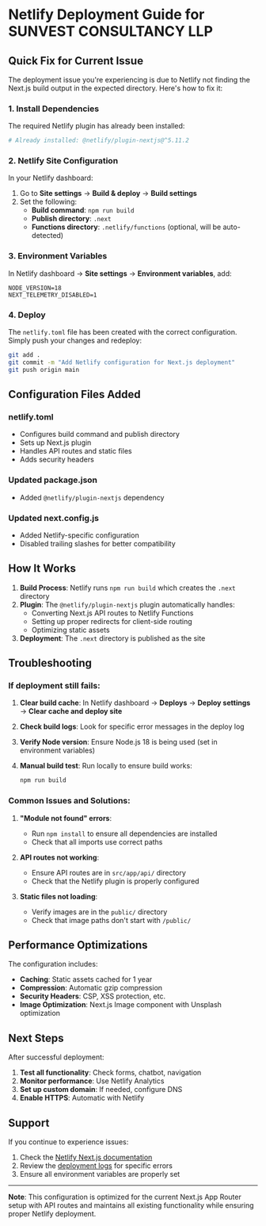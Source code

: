 # Netlify Deployment Guide for SUNVEST CONSULTANCY LLP

## Quick Fix for Current Issue

The deployment issue you're experiencing is due to Netlify not finding the Next.js build output in the expected directory. Here's how to fix it:

### 1. Install Dependencies

The required Netlify plugin has already been installed:

```bash
# Already installed: @netlify/plugin-nextjs@^5.11.2
```

### 2. Netlify Site Configuration

In your Netlify dashboard:

1. Go to **Site settings** → **Build & deploy** → **Build settings**
2. Set the following:
   - **Build command**: `npm run build`
   - **Publish directory**: `.next`
   - **Functions directory**: `.netlify/functions` (optional, will be auto-detected)

### 3. Environment Variables

In Netlify dashboard → **Site settings** → **Environment variables**, add:

```
NODE_VERSION=18
NEXT_TELEMETRY_DISABLED=1
```

### 4. Deploy

The `netlify.toml` file has been created with the correct configuration. Simply push your changes and redeploy:

```bash
git add .
git commit -m "Add Netlify configuration for Next.js deployment"
git push origin main
```

## Configuration Files Added

### netlify.toml
- Configures build command and publish directory
- Sets up Next.js plugin
- Handles API routes and static files
- Adds security headers

### Updated package.json
- Added `@netlify/plugin-nextjs` dependency

### Updated next.config.js
- Added Netlify-specific configuration
- Disabled trailing slashes for better compatibility

## How It Works

1. **Build Process**: Netlify runs `npm run build` which creates the `.next` directory
2. **Plugin**: The `@netlify/plugin-nextjs` plugin automatically handles:
   - Converting Next.js API routes to Netlify Functions
   - Setting up proper redirects for client-side routing
   - Optimizing static assets
3. **Deployment**: The `.next` directory is published as the site

## Troubleshooting

### If deployment still fails:

1. **Clear build cache**: In Netlify dashboard → **Deploys** → **Deploy settings** → **Clear cache and deploy site**

2. **Check build logs**: Look for specific error messages in the deploy log

3. **Verify Node version**: Ensure Node.js 18 is being used (set in environment variables)

4. **Manual build test**: Run locally to ensure build works:
   ```bash
   npm run build
   ```

### Common Issues and Solutions:

1. **"Module not found" errors**: 
   - Run `npm install` to ensure all dependencies are installed
   - Check that all imports use correct paths

2. **API routes not working**:
   - Ensure API routes are in `src/app/api/` directory
   - Check that the Netlify plugin is properly configured

3. **Static files not loading**:
   - Verify images are in the `public/` directory
   - Check that image paths don't start with `/public/`

## Performance Optimizations

The configuration includes:

- **Caching**: Static assets cached for 1 year
- **Compression**: Automatic gzip compression
- **Security Headers**: CSP, XSS protection, etc.
- **Image Optimization**: Next.js Image component with Unsplash optimization

## Next Steps

After successful deployment:

1. **Test all functionality**: Check forms, chatbot, navigation
2. **Monitor performance**: Use Netlify Analytics
3. **Set up custom domain**: If needed, configure DNS
4. **Enable HTTPS**: Automatic with Netlify

## Support

If you continue to experience issues:

1. Check the [Netlify Next.js documentation](https://docs.netlify.com/integrations/frameworks/next-js/)
2. Review the [deployment logs](https://app.netlify.com) for specific errors
3. Ensure all environment variables are properly set

---

**Note**: This configuration is optimized for the current Next.js App Router setup with API routes and maintains all existing functionality while ensuring proper Netlify deployment. 